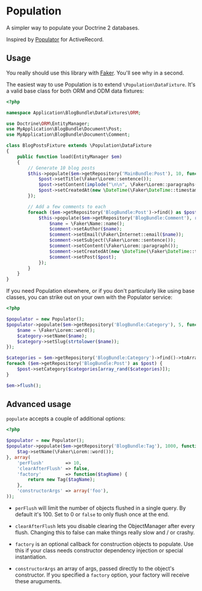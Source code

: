 Population
==========

A simpler way to populate your Doctrine 2 databases.

Inspired by [Populator](https://github.com/ryanb/populator) for ActiveRecord.


Usage
-----

You really should use this library with [Faker](https://github.com/bobthecow/Faker).
You'll see why in a second.

The easiest way to use Population is to extend `\Population\DataFixture`. It's a
valid base class for both ORM and ODM data fixtures:

```php
<?php

namespace Application\BlogBundle\DataFixtures\ORM;

use Doctrine\ORM\EntityManager;
use MyApplication\BlogBundle\Document\Post;
use MyApplication\BlogBundle\Document\Comment;

class BlogPostsFixture extends \Population\DataFixture
{
    public function load(EntityManager $em)
    {
        // Generate 10 blog posts
        $this->populate($em->getRepository('MainBundle:Post'), 10, function(Post $post) {
            $post->setTitle(\Faker\Lorem::sentence());
            $post->setContent(implode("\n\n", \Faker\Lorem::paragraphs(6)));
            $post->setCreatedAt(new \DateTime(\Faker\DateTime::timestamp()));
        });

        // Add a few comments to each
        foreach ($em->getRepository('BlogBundle:Post')->find() as $post) {
            $this->populate($em->getRepository('BlogBundle:Comment'), rand(5, 10), function(Comment $comment) {
                $name = \Faker\Name::name();
                $comment->setAuthor($name);
                $comment->setEmail(\Faker\Internet::email($name));
                $comment->setSubject(\Faker\Lorem::sentence());
                $comment->setContent(\Faker\Lorem::paragraph());
                $comment->setCreatedAt(new \DateTime(\Faker\DateTime::timestamp()));
                $comment->setPost($post);
            });
        }
    }
}
```


If you need Population elsewhere, or if you don't particularly like using base
classes, you can strike out on your own with the Populator service:

```php
<?php

$populator = new Populator();
$populator->populate($em->getRepository('BlogBundle:Category'), 5, function($category) {
    $name = \Faker\Lorem::word();
    $category->setName($name);
    $category->setSlug(strtolower($name));
});

$categories = $em->getRepository('BlogBundle:Category')->find()->toArray();
foreach ($em->getRepository('BlogBundle:Post') as $post) {
    $post->setCategory($categories[array_rand($categories)]);
}

$em->flush();
```


Advanced usage
--------------

`populate` accepts a couple of additional options:

```php
<?php

$populator = new Populator();
$populator->populate($em->getRepository('BlogBundle:Tag'), 1000, function($tag) {
    $tag->setName(\Faker\Lorem::word());
}, array(
    'perFlush'        => 10,
    'clearAfterFlush' => false,
    'factory'         => function($tagName) {
        return new Tag($tagName);
    },
    'constructorArgs' => array('foo'),
));
```

* `perFlush` will limit the number of objects flushed in a single query. By default
  it's 100. Set to 0 or `false` to only flush once at the end.

* `clearAfterFlush` lets you disable clearing the ObjectManager after every flush.
  Changing this to false can make things really slow and / or crashy.

* `factory` is an optional callback for construction objects to populate. Use this
  if your class needs constructor dependency injection or special instantiation.

* `constructorArgs` an array of args, passed directly to the object's constructor.
  If you specified a `factory` option, your factory will receive these aruguments.
